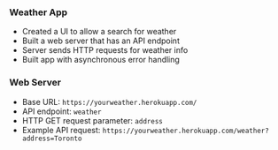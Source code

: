 ### Weather App

- Created a UI to allow a search for weather
- Built a web server that has an API endpoint
- Server sends HTTP requests for weather info
- Built app with asynchronous error handling

### Web Server

- Base URL: `https://yourweather.herokuapp.com/`
- API endpoint: `weather`
- HTTP GET request parameter: `address`
- Example API request: `https://yourweather.herokuapp.com/weather?address=Toronto`
